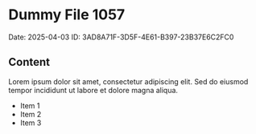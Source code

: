 # Dummy File 1057

Date: 2025-04-03
ID: 3AD8A71F-3D5F-4E61-B397-23B37E6C2FC0

## Content

Lorem ipsum dolor sit amet, consectetur adipiscing elit.
Sed do eiusmod tempor incididunt ut labore et dolore magna aliqua.

* Item 1
* Item 2
* Item 3
